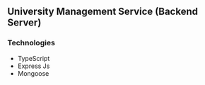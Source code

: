 ## University Management Service (Backend Server)

### Technologies

* TypeScript
* Express Js
* Mongoose 